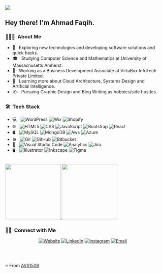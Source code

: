 <img src="https://ahmadfaqih-dev.github.io/images/ahmadfaqih.jpg">

<h2> Hey there! I'm Ahmad Faqih.</h2>

<h3> 👨🏻‍💻 &nbsp;About Me </h3>

- 🤔 &nbsp; Exploring new technologies and developing software solutions and quick hacks.
- 🎓 &nbsp; Studying Computer Science and Mathematics at University of Massachusetts Amherst.
- 💼 &nbsp; Working as a Business Development Associate at VirtuBox InfoTech Private Limited.
- 🌱 &nbsp; Learning more about Cloud Architecture, Systems Design and Artificial Intelligence.
- ✍️ &nbsp; Pursuing Graphic Design and Blog Writing as hobbies/side hustles.

<h3> 🛠 &nbsp;Tech Stack</h3>

- 💻 &nbsp;
  ![WordPress](https://img.shields.io/badge/-Wordpress-333333?style=flat&logo=wordpress)
  ![Wix](https://img.shields.io/badge/-Wix-333333?style=flat&logo=Wix&logoColor=007396)
  ![Shopify](https://img.shields.io/badge/-Shopify-333333?style=flat&logo=Shopify)
- 🌐 &nbsp;
  ![HTML5](https://img.shields.io/badge/-HTML5-333333?style=flat&logo=HTML5)
  ![CSS](https://img.shields.io/badge/-CSS-333333?style=flat&logo=CSS3&logoColor=1572B6)
  ![JavaScript](https://img.shields.io/badge/-JavaScript-333333?style=flat&logo=javascript)
  ![Bootstrap](https://img.shields.io/badge/-Bootstrap-333333?style=flat&logo=bootstrap&logoColor=563D7C)
  ![React](https://img.shields.io/badge/-React-333333?style=flat&logo=react)
- 🛢 &nbsp;
  ![MySQL](https://img.shields.io/badge/-MySQL-333333?style=flat&logo=mysql)
  ![MongoDB](https://img.shields.io/badge/-MongoDB-333333?style=flat&logo=mongodb)
  ![Aws](https://img.shields.io/badge/-Amazon-333333?style=flat&logo=amazon)
  ![Azure](https://img.shields.io/badge/-Azure-333333?style=flat&logo=microsoft-azure&logoColor=1572B6)
- ⚙️ &nbsp;
  ![Git](https://img.shields.io/badge/-Git-333333?style=flat&logo=git)
  ![GitHub](https://img.shields.io/badge/-GitHub-333333?style=flat&logo=github)
  ![Bitbucket](https://img.shields.io/badge/-Bitbucket-333333?style=flat&logo=bitbucket)
- 🔧 &nbsp;
  ![Visual Studio Code](https://img.shields.io/badge/-Visual%20Studio%20Code-333333?style=flat&logo=visual-studio-code&logoColor=007ACC)
  ![Analytics](https://img.shields.io/badge/-Analytics-333333?style=flat&logo=google-analytics)
  ![Jira](https://img.shields.io/badge/-Jira-333333?style=flat&logo=jira&logoColor=1572B6)
- 🖥 &nbsp;
  ![Illustrator](https://img.shields.io/badge/-Illustrator-333333?style=flat&logo=adobe-illustrator)
  ![Inkscape](https://img.shields.io/badge/-Inkscape-333333?style=flat&logo=inkscape)
  ![Figma](https://img.shields.io/badge/-Figma-333333?style=flat&logo=figma)

<br/>

<a href="https://github.com/ahmadfaqih-dev">
  <img height="180em" src="https://github-readme-stats.vercel.app/api?username=ahmadfaqih-dev&theme=buefy&show_icons=true" />
  <img height="180em" src="https://github-readme-stats.vercel.app/api/top-langs/?username=ahmadfaqih-dev&theme=buefy&layout=compact" />
</a>

<br/>

<h3> 🤝🏻 &nbsp;Connect with Me </h3>

<p align="center">
<a href="https://ahmadfaqih-dev.github.io/"><img alt="Website" src="https://img.shields.io/badge/Website-ahmadfaqih_dev-blue?style=flat-square&logo=google-chrome"></a>
<a href="https://www.linkedin.com/in/ahmadfaqih-dev/"><img alt="LinkedIn" src="https://img.shields.io/badge/LinkedIn-Ahmad%20Faqih-blue?style=flat-square&logo=linkedin"></a>
<a href="https://www.instagram.com/ahmadfaqih.dev/"><img alt="Instagram" src="https://img.shields.io/badge/Instagram-ahmadfaqih.dev-blue?style=flat-square&logo=instagram"></a>
<a href="mailto:ahmadfaqih-dev@gmail.com"><img alt="Email" src="https://img.shields.io/badge/Email-ahmadfaqih.dev@gmail.com.edu-blue?style=flat-square&logo=gmail"></a>
</p>

<br><br>



⭐️ From [AVS1508](https://github.com/AVS1508)
